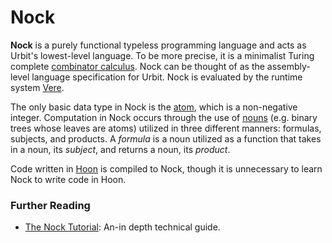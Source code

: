 # Nock

**Nock** is a purely functional typeless programming language and acts as Urbit's lowest-level language. To be more precise, it is a minimalist Turing complete [combinator calculus](https://en.wikipedia.org/wiki/Combinatory_logic). Nock can be thought of as the assembly-level language specification for Urbit. Nock is evaluated by the runtime system [Vere](glossary/vere).

The only basic data type in Nock is the [atom](glossary/atom), which is a non-negative integer. Computation in Nock occurs through the use of [nouns](glossary/noun) (e.g. binary trees whose leaves are atoms) utilized in three different manners: formulas, subjects, and products. A _formula_ is a noun utilized as a function that takes in a noun, its _subject_, and returns a noun, its _product_.

Code written in [Hoon](glossary/hoon) is compiled to Nock, though it is unnecessary to learn Nock to write code in Hoon.

### Further Reading

- [The Nock Tutorial](language/nock/): An-in depth technical guide.
